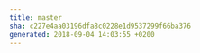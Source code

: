 ```yaml
---
title: master
sha: c227e4aa03196dfa8c0228e1d9537299f66ba376
generated: 2018-09-04 14:03:55 +0200
---
```

